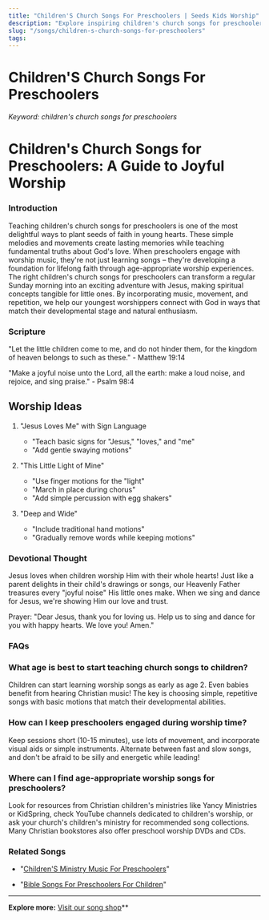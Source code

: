 ```yaml
---
title: "Children'S Church Songs For Preschoolers | Seeds Kids Worship"
description: "Explore inspiring children's church songs for preschoolers for children's worship and faith development. Biblical music resources for families and ministry."
slug: "/songs/children-s-church-songs-for-preschoolers"
tags:
---
```


# Children'S Church Songs For Preschoolers

_Keyword: children's church songs for preschoolers_

# Children's Church Songs for Preschoolers: A Guide to Joyful Worship

### Introduction
Teaching children's church songs for preschoolers is one of the most delightful ways to plant seeds of faith in young hearts. These simple melodies and movements create lasting memories while teaching fundamental truths about God's love. When preschoolers engage with worship music, they're not just learning songs – they're developing a foundation for lifelong faith through age-appropriate worship experiences. The right children's church songs for preschoolers can transform a regular Sunday morning into an exciting adventure with Jesus, making spiritual concepts tangible for little ones. By incorporating music, movement, and repetition, we help our youngest worshippers connect with God in ways that match their developmental stage and natural enthusiasm.

### Scripture
"Let the little children come to me, and do not hinder them, for the kingdom of heaven belongs to such as these." - Matthew 19:14

"Make a joyful noise unto the Lord, all the earth: make a loud noise, and rejoice, and sing praise." - Psalm 98:4

## Worship Ideas
1. "Jesus Loves Me" with Sign Language
   - "Teach basic signs for "Jesus," "loves," and "me"
   - "Add gentle swaying motions"

2. "This Little Light of Mine"
   - "Use finger motions for the "light"
   - "March in place during chorus"
   - "Add simple percussion with egg shakers"

3. "Deep and Wide"
   - "Include traditional hand motions"
   - "Gradually remove words while keeping motions"

### Devotional Thought
Jesus loves when children worship Him with their whole hearts! Just like a parent delights in their child's drawings or songs, our Heavenly Father treasures every "joyful noise" His little ones make. When we sing and dance for Jesus, we're showing Him our love and trust.

Prayer: "Dear Jesus, thank you for loving us. Help us to sing and dance for you with happy hearts. We love you! Amen."

### FAQs

### What age is best to start teaching church songs to children?
Children can start learning worship songs as early as age 2. Even babies benefit from hearing Christian music! The key is choosing simple, repetitive songs with basic motions that match their developmental abilities.

### How can I keep preschoolers engaged during worship time?
Keep sessions short (10-15 minutes), use lots of movement, and incorporate visual aids or simple instruments. Alternate between fast and slow songs, and don't be afraid to be silly and energetic while leading!

### Where can I find age-appropriate worship songs for preschoolers?
Look for resources from Christian children's ministries like Yancy Ministries or KidSpring, check YouTube channels dedicated to children's worship, or ask your church's children's ministry for recommended song collections. Many Christian bookstores also offer preschool worship DVDs and CDs.

### Related Songs

- "[Children'S Ministry Music For Preschoolers](/songs/children-s-ministry-music-for-preschoolers/)"

- "[Bible Songs For Preschoolers For Children](/songs/bible-songs-for-preschoolers-for-children/)"

---

**Explore more:** [Visit our song shop](https://seedskidsworship.com/shop)**

<!-- Schema Markup -->
<script type="application/ld+json">
{
  "@context": "https://schema.org",
  "@type": "MusicRecording",
  "name": "Children'S Church Songs For Preschoolers",
  "byArtist": {
    "@type": "MusicGroup",
    "name": "Seeds Kids Worship"
  },
  "isFamilyFriendly": true,
  "url": "https://seedskidsworship.com/songs/children-s-church-songs-for-preschoolers/"
}
</script>